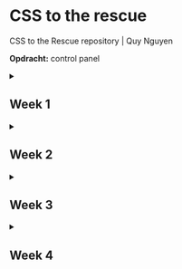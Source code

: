 # CSS to the rescue
CSS to the Rescue repository | Quy Nguyen

**Opdracht:** control panel

<details>
<summary><h2>Week 1</h2></summary>

### Doel
Het doel deze week, was om een opdracht te kiezen en een idee uit te werken en mischien een beginnetje te maken. ik heb hier veel moeite mee gehed omdat de opdracht die ik wou doen veel mogelijkheden gaf en ik niet goed wist wat ik wou maken.

### Voortgang
Ik ben in deze week nog niet op ideeën gekomen. Ik weet wel dat ik graag een control apnel wil maken die veel verschillende soorten indteracties heeft omdat het mij uitdagend lijkt om verschillende soorten interecties te maken(buttons, sliders, draaiknoppen etc). 

Ik weet alleen nog niet in welke context ik fhet control panel wil maken. Waar heeft het controle over? wat moet er gebeuren op basis van de interactie met de control panel?
</details>

<details>
<summary><h2>Week 2</h2></summary>

### Doel

Deze week is het doel om gewoon te beginnen aan de interecties die is sowieso wil gaan maken. Waar deze interacties contole over hebben moet ik nog bedenken.

### Voortgang
Tijdens het maken van een knop ben ik op het idee gekomen om een control panel te maken die zichzelf uit klapt als je op alle interacties Die je doet. 

**styling:** 

Ik ben deze week aan de html begonnen met een button en een slider die onder de button vandaan komt als je er op hebt gedrukt. ik heb gebprobeerd de knop zo stylen dat ik dezefde soort styling (kleuren, vormen, ruimte tussen elementen) ook toegepast kan worden op de andere interacties. Dit heb ik gedaan door gebruik te maken van custom properties en door eigenschappen zoals de achtergrondkleur en border-radius hoog in de hiërarchie te zetten.

  <details>
  <summary><h4>styling code</h4></summary>
    
```
body{
    --standard-width:6em;
    --animation-duration:1.1s;
    --interaction-color:rgb(86, 86, 86);
    --module-color:tan;
    --detail-color:rgb(37, 38, 37);
}

fieldset {
    border: 0;
    padding: 0;
    margin: 0;
    border-radius: 5px;
    display: flex;
    justify-content: center;
    align-items: center;
    background: var(--module-color);
}
```
</details>

**knop:**

Ik heb de eerste knop gemaakt met een checkbox waarbij ik de styling weg heb gehaald. De styling voor de knop heb ik op een :before element gezet. De animatie van de knop heb ik gemaakt door de margin en :before te stylen bij valid. De "schroefjes" die ik heb toegevoegd als detail voor de knop heb ik gedaan door middel van box-shaddows op de parent.

<img src="images/knop.png">
  <details>
  <summary><h4>knop code</h4></summary>

```
    position: absolute;
    cursor: pointer;
    appearance: none;
    display: flex;
    justify-content: center;
    margin-bottom: 4px;
    transition: margin-bottom 0.3s ease-in-out;
    
    &::before {
        content: "";
        width: 4em;
        height: 4em;
        border-radius: 50%;
        background-color: var(--interaction-color);
        box-shadow: 0px 4px 0px rgb(42, 42, 42);
        transition: 0.3s ease-in-out;
    }  
```
</details><details>
<summary><h4>knop animatie code</h4></summary>
  
```
    &:valid{
        margin-bottom: 0;
    }

    &:valid::before {
        box-shadow: 0px 0px 0px rgb(42, 42, 42), inset 0 4px 0px rgb(42, 42, 42),inset 0 0 10px black;
        transform: translateY(2px);
    }
```
</details><details>
<summary><h4>knop details code</h4></summary>
  
  ```
    &::before {
         content: "";
         position: absolute;
         width: 8px;
         height: 8px;
         border-radius: 50%;
         box-shadow: 30px 30px rgb(37, 38, 37), -30px 30px rgb(37, 38, 37), 30px -30px rgb(37, 38, 37),-30px -30px rgb(37, 38, 37);
     }
  ```
</details>

**slider:**

Ook heb ik deze week tijd gestopt in uitzoeken hoe je een range input kan stylen dat ook is gelukt. Ik heb de javascript die ik mag gebruiken voor het ophalen van de waarde van de range inputs in het project geplakt. Om de animatie te maken dat de slider onder de knop vandaan komt wanneer er op de knop wordt gedrukt, heb ik de slider onder de knop gezet met translateX (-100%) en als de checkbox valid is de translate op 0 gezet. Ik heb geleerd hoe je de slider moet stylen door [dit artikel](https://css-tricks.com/styling-cross-browser-compatible-range-inputs-css/).

<img src="images/slider.png">
<details>
<summary><h4>slider styling code</h4></summary>
  
  ```
fieldset:nth-of-type(2) input[type="range"]{
     -webkit-appearance: none;
     position: fixed;
     background: transparent;
     width: 4em;
     height: 1em;
     transition: width var(--animation-duration) ease-in-out, transform var(--animation-duration) ease-in-out;
 
     &::-webkit-slider-thumb {
         -webkit-appearance: none;
         background: rgb(215, 215, 215);
         border: solid var(--interaction-color);
         border-width: 0px 8px;
         cursor: pointer;
         border-radius: 4px;
         height: 4em;
         width: 20px;
         margin-top: -1.5em;
     }
 
     &:focus {
         outline: none;
     }
 
     &::-webkit-slider-runnable-track {
         width: 100%;
         height: 1em;
         cursor: pointer;
         background: #1d1d1d;
         border-radius: 2px;
         cursor: pointer;
     }
 
     &:focus::-webkit-slider-thumb{
         box-shadow: rgba(0, 0, 0, 1) 0px 2px 5px;
     }
 }
  ```
</details><details>
<summary><h4>slider amimatie code</h4></summary>
  
  ```
form:nth-of-type(1):has(input[type="checkbox"]:invalid) fieldset:nth-of-type(2) {
     z-index: -1;
 }
 
 form:nth-of-type(1):has(input[type="checkbox"]:valid) fieldset:nth-of-type(2) {
     width: calc(var(--standard-width)*2);
     height: var(--standard-width);
     transform: translateX(0);
     animation: setZIndex 0s linear var(--animation-duration) forwards;
 }
 
 form:nth-of-type(1):has(input[type="checkbox"]:valid) input[type="range"]{
     width: 9em;
     cursor: pointer;
 }
  ```
</details>
**Draaiknop:**
Als laatste ben ik ook begonnen met het maken van de draaiknop die ik onder de knop en slider vandaan wil laten komen op basis van de positie van de slider. Ik heb dit gedaan door de width en de height te berekenen met de custom property dat uit de slider komt. Ook hier beweeg ik de knop naar beneden door translateY te gebruiken.
<details>
<summary><h4>draaiknop animatie code</h4></summary>
  
  ```
    width: calc(var(--standard-width) * (1 + 2 * var(--slider)));
     height: calc(var(--standard-width) * (1 + 2 * var(--slider)));
     transform: translateY(calc(-100% + 100% * var(--slider)));
  ```
</details>

### Volgedne week
ik ga volgende week uitzoeken hoe ik een functionele draaiknop kan maken in CSS en hoe ik die kan stylen. Ook wil ik meer details toevoegen aan mijn slider door strepen aan de zijkant van de slider te plaatsen, ik moet nog uitzoeken hoe ik dit het beste kan doen.
</details>

<details>
<summary><h2>Week 3</h2></summary>

### Doel

Deze is mijn doel om een werkende draaiknop te krijgen en meer detail toe te voegen aan de bestaande interacties.

### Voortgang

**Knop:**

Om beter te laten zien dat de knop is ingedrukt heb ik een shadows gamaakt aan de binnenkant van de knop als hij ingedrukt is.

<img src="images/slider.png">
<details>
<summary><h4>knop details code</h4></summary>
  
  ```
        box-shadow: 0px 0px 0px rgb(42, 42, 42);
         box-shadow: 0px 0px 0px rgb(42, 42, 42), inset 0 4px 0px rgb(42, 42, 42),inset 0 0 10px black;
  ```
</details>

**Slider:**

Ik heb bij de slider meer details toegevoegd door tickmarks bij te zetten en door de track te laten lijken op een gleuf waar de thumb doorheen gaat. ik heb dit gedaan met behulp van een codepen van [Ana Tudor](https://codepen.io/wqsuasrc-the-looper/pen/emYELqz?editors=0100). Hier gebruikt zij een backround met een gradient met een repeat zodat er meerder strepen op de achtergrond komen. Ook heb ik hier instpiratie van gehaald door een shadows in de track doen voor een 3d effect.

<img src="images/slider details.png">
<details>
<summary><h4>slider details code</h4></summary>
  
  ```
 background: 
   linear-gradient(90deg, var(--detail-color) 1.5px, transparent 0),
   linear-gradient(90deg, var(--detail-color) 1.5px, transparent 0),
   linear-gradient(90deg, var(--interaction-color) 3px, transparent 0), 
   linear-gradient(90deg, var(--interaction-color) 3px, transparent 0) ;
   background-clip:content-box;
   background-position: 6px 100%,6px 0px,7px 0px,7px 100%;
   background-repeat: repeat-x;
   background-size: 1em 1em;
 	 background-color: currentcolor;
 	 color: transparent;
   font-size: 1em;

    &::-webkit-slider-runnable-track {
         width: 100%;
         height: 1em;
         cursor: pointer;
         background: #121212;
         border-radius: 2px;
         cursor: pointer;
         box-shadow: inset 0 .125em .25em #000000, inset 0 0 0 .25em var(--interaction-color);
  ```
</details>

**Draaiknop:**

Deze week heb ik met behulp van de [sin/cos workshop](https://codepen.io/shooft/pen/OPJxyQW) van Sanne de draaiknop werkend kunnen maken. hierbij heb ik geleerd hoe je een radial gradiant kan positioneren op basis van de waarde van de range input. De details van de draaiknop staan in het label. Doordat de draaiknop onder de andere elementen vandaan komt en dus een negatieve z-indez heeft, kan je er geen interactie mee hebben. Om dit op te lossen heb ik de z-index ook laten aanpassen op basis van de slider zoals de height animatie.

<img src="images/draaiknop.png">
<details>
<summary><h4>draaiknop code</h4></summary>
  
  ```
label[for="dial"]{
     display: flex;
     position: relative;
     justify-content: center;
     align-items: center;
     border-radius:50%;
 	width: calc(var(--slider)*12em);
 	height: calc(var(--slider)*12em);
 	background: var(--interaction-color);
     box-shadow: 0px 8px 1px rgb(42, 42, 42);
     border: solid 8px var(--detail-color);
     box-shadow: 0px 8px 0px var(--interaction-color), 0px 15px 10px black;
 
     &::before{
     content:"";
 	position:absolute;
 	inset:0;
 
     --angle:120deg;
 	--angle-thumb:calc( var(--angle) * -1 + var(--angle) * 2 * var(--dial) );
 
 	background-image:
 		radial-gradient(
 			circle at 
 				calc(50% + sin(var(--angle-thumb)) * (12em * calc(.4 * var(--slider)) - 1em * .5) ) 
 				calc(50% - cos(var(--angle-thumb)) * (12em * calc(.4 * var(--slider)) - 1em * .5) ),
 			var(--detail-color) calc(1em * .5),
                 rgb(215, 215, 215) calc(1em * .5),
 			transparent 0
 		);
     }
  ```
</details>
<details>
<summary><h4>draaiknop animatie code</h4></summary>
  
  ```
 z-index: calc( -2 + (var(--slider) * 1.51) );
     width: var(--standard-width);
     height: calc(var(--standard-width) * (1 + 2 * var(--slider)));
     transform: translateY(calc(-100% + 100% * var(--slider)));
  ```
</details>

**Switches:**

Deze week wou ik nog een begin maken aan een interactie die onder de draaiknop vandaan komt. Het idee was hier om een aantal toggle switches te maken die iets doen als je ze allemaal hebt geactiveerd. Deze form komt tevoorschijn op basis van de waarde van de draaiknop.
<details>
<summary><h4>switches code</h4></summary>
  
  ```
form:nth-of-type(3) {
     display: flex;
     position: relative;
     z-index: calc( -2 + (var(--dial) * 1.51) );
     justify-content: center;
     align-items: center;
     width: calc(var(--standard-width) * 3);
     height: var(--standard-width);
     transform: translateY(calc(-100% + 100% * var(--dial)));
     /* transform: translateY(calc(-100% + 100% * var(--dial) + -100% + 100% * var(--slider))); */
     transform-origin: top;
     border-radius: 5px;
     background: var(--module-color);
     transition: width var(--animation-duration) ease-in-out;
 }
  ```
</details>

### Volgedne week
Ik kwam er deze week achter dat als je alles probeert te resetten door weer op de eerste knop te drukken, de waarde van de slider niet terug gaat. Tijdens het feedback gesprek kreeg ik te horen dat dat wel kan als ik de checkbox vervang met een reset knop als de checkbox actief is. Hiervoor moet ik alle interacties in één form doen in plaats van voor elke interactie een aparte form maken. Ik wil ook nog iets doen met typografie. 

Verder zou ik me willen verdiepen hoe ik de interacties anders kan positioneren dan transform: translate, ik zit er over na te denken om een grid te gebruiken waarbij elke interactie zijn eigen hoekje geef en de hoogte en breedte in eerste instantie op 0fr te zetten. op deze manier hoef ik alleen de hoogte en breedte van de interacties aan te passen in plaats van het precentage van de translate.
</details>
<details>
<summary><h2>Week 4</h2></summary>

### Doel

Deze week ga ik het project afmaken. Mijn belangrijkste doel is om het voor elkaar te krijgen dat de reset knop werkt. Ik denkt dat het gaat lukken om iets met typografie te doen en grid te gebruiken in plaats van translate.

### Voortgang

**Reset knop:**
Om een reset knop te implementeren is het nodig om alle interacties in één form te doen. Als de checkbox van de eerste knop actief is moet de checkbox verdwijnen en de reset knop naar voren komen met dezelfde styling.

<img src="images/reset.png">
<details>
<summary><h4>html opbouw</h4></summary>
  
  ```
<body>
    <main>
        <h1>click me</h1>
        <form>
            <fieldset>
                <label for="firstbutton">
                    <input type="checkbox" name="firstbutton" required>
                </label>
                <label>
                    <input type="reset">
                </label>
            </fieldset>
            <fieldset>
                <label for="slider">
                    <input type="range" min="0" max="1" step="0.01" value="0">
                </label>
            </fieldset>
            <fieldset>
                <label for="dial">
                    <input type="range" min="0.01" max="1" step="any" value="0" name="dial">
                </label>
            </fieldset>
        </form>
    </main>
</body>
  ```
</details>

<details>
<summary><h4>reset knop code</h4></summary>
  
  ```
fieldset:nth-of-type(1) input[type="reset"] {
     color: rgb(215, 215, 215);
     padding: 0;
     border: none;
     position: absolute;
     visibility: hidden;
     width: 4em;
     height: 4em;
     border-radius: 50%;
     background-color: var(--interaction-color);
     box-shadow: 0px 0px 0px rgb(42, 42, 42), inset 0 4px 0px rgb(42, 42, 42),inset 0 0 10px black;
     transition: 0.3s ease-in-out;
 }
 
 @keyframes resetbutton {
     1%, 99%{
         visibility: hidden;
     }
 
     100% {
         visibility: visible;
     }
 }
 
 fieldset:nth-of-type(1):has(input[type="checkbox"]:checked) input[type="reset"]{
     animation: resetbutton 0.3s linear forwards;
     margin-top: 4px;
 }
  ```
</details>

**slider reset:**
Met de resset knop wordt de positie van de slider weer naar het begin gezet maar de waarde van de custom property dat gekoppeld is aan de slider wordt niet op 0 gezet. Sanne heeft me een [codepen](https://codepen.io/shooft/pen/emYzEra) gestuurd waar er een waarde uit de slider wordt gehaald zonder JS. 

Deze code zorgt ervoor dat de slider (input[type="range"]) automatisch animatie afspeelt op basis van hoe ver je de thumb schuift. De variabele --rangePercentageValue wordt geüpdatet van max naar min wanneer de slider beweegt en de view-timeline (--rangePercentage) koppelt de voortgang van de thumb aan een animatie. Hierdoor kan ik --rangePercentageValue gebruiken om de volgende interactie te animeren. Deze waarde wordt ook gereset met de reset knop omdat de positie van de thumb naar 0 gaat en --rangePercentageValue dus ook.
<details>
<summary><h4>nieuwe slider code</h4></summary>
  
  ```
    timeline-scope: --rangePercentage;
     animation: --rangePercentageAni linear both;
     animation-timeline: --rangePercentage;
     animation-range: entry 100% exit 0%;

@property --rangePercentageValue {
     syntax: "<number>";
     inherits: true;
     initial-value: 0; 
   }

@keyframes --rangePercentageAni {
     0% {--rangePercentageValue: 1}
     100% {--rangePercentageValue: 0}
   }
 }

fieldset:nth-of-type(2) input[type="range"]{
  overflow: hidden;
  view-timeline: --rangePercentage inline;
}
  ```
</details> 

**font control:**
Nadat ik de reset knop werkend kreeg kwam ik er achter dat het niet meer mogelijk is om nog een interactie toe te voegen. Ik had wel iets nodig dat je kan bedienen met de draaiknop. uiteindelijk heb ik ervoor gekozen om een titel te maken waarvan de font-weight aangepast wordt door de draaiknop.

<img src="images/typo1.png"><img src="images/typo2.png">
<details>
<summary><h4>font control code</h4></summary>
  
  ```
h1{
     font-family: "Inconsolata", monospace;
     font-weight: calc(900*var(--dial));
 }
  ```
</details> 

**draaiknop container:**
momenteel kan je de draaiknop nog zien wanneer de fieldset op een hoogte van 0fr zit. Ik heb dit opgelost met een container query. wanneer de container kleiner wordt dan dat de draaiknop hoog is zal hij langzaam verdwijnen door de oppacity te controleren met de waarde van de slider en display op none te setten als de container klein genoeg is.

<img src="images/container.png">
<details>
<summary><h4>draaiknop container code</h4></summary>
  
  ```
fieldset:nth-of-type(3) {
    container-type: size;
    container-name: dial;

    label[for="dial"]{
        opacity: calc(200% * var(--rangePercentageValue));
  }
}

@container dial (max-height: 2em){
     fieldset:nth-of-type(3) label[for="dial"] {
         display: none;
     }
 }
  ```
</details> 
</details>
